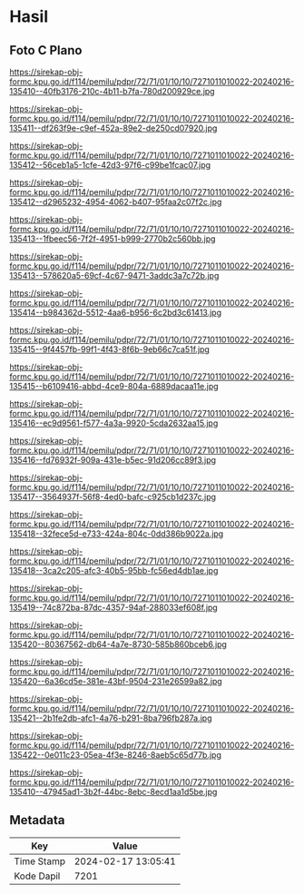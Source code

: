 # Hasil

## Foto C Plano

https://sirekap-obj-formc.kpu.go.id/f114/pemilu/pdpr/72/71/01/10/10/7271011010022-20240216-135410--40fb3176-210c-4b11-b7fa-780d200929ce.jpg

https://sirekap-obj-formc.kpu.go.id/f114/pemilu/pdpr/72/71/01/10/10/7271011010022-20240216-135411--df263f9e-c9ef-452a-89e2-de250cd07920.jpg

https://sirekap-obj-formc.kpu.go.id/f114/pemilu/pdpr/72/71/01/10/10/7271011010022-20240216-135412--56ceb1a5-1cfe-42d3-97f6-c99be1fcac07.jpg

https://sirekap-obj-formc.kpu.go.id/f114/pemilu/pdpr/72/71/01/10/10/7271011010022-20240216-135412--d2965232-4954-4062-b407-95faa2c07f2c.jpg

https://sirekap-obj-formc.kpu.go.id/f114/pemilu/pdpr/72/71/01/10/10/7271011010022-20240216-135413--1fbeec56-7f2f-4951-b999-2770b2c560bb.jpg

https://sirekap-obj-formc.kpu.go.id/f114/pemilu/pdpr/72/71/01/10/10/7271011010022-20240216-135413--578620a5-69cf-4c67-9471-3addc3a7c72b.jpg

https://sirekap-obj-formc.kpu.go.id/f114/pemilu/pdpr/72/71/01/10/10/7271011010022-20240216-135414--b984362d-5512-4aa6-b956-6c2bd3c61413.jpg

https://sirekap-obj-formc.kpu.go.id/f114/pemilu/pdpr/72/71/01/10/10/7271011010022-20240216-135415--9f4457fb-99f1-4f43-8f6b-9eb66c7ca51f.jpg

https://sirekap-obj-formc.kpu.go.id/f114/pemilu/pdpr/72/71/01/10/10/7271011010022-20240216-135415--b6109416-abbd-4ce9-804a-6889dacaa11e.jpg

https://sirekap-obj-formc.kpu.go.id/f114/pemilu/pdpr/72/71/01/10/10/7271011010022-20240216-135416--ec9d9561-f577-4a3a-9920-5cda2632aa15.jpg

https://sirekap-obj-formc.kpu.go.id/f114/pemilu/pdpr/72/71/01/10/10/7271011010022-20240216-135416--fd76932f-909a-431e-b5ec-91d206cc89f3.jpg

https://sirekap-obj-formc.kpu.go.id/f114/pemilu/pdpr/72/71/01/10/10/7271011010022-20240216-135417--3564937f-56f8-4ed0-bafc-c925cb1d237c.jpg

https://sirekap-obj-formc.kpu.go.id/f114/pemilu/pdpr/72/71/01/10/10/7271011010022-20240216-135418--32fece5d-e733-424a-804c-0dd386b9022a.jpg

https://sirekap-obj-formc.kpu.go.id/f114/pemilu/pdpr/72/71/01/10/10/7271011010022-20240216-135418--3ca2c205-afc3-40b5-95bb-fc56ed4db1ae.jpg

https://sirekap-obj-formc.kpu.go.id/f114/pemilu/pdpr/72/71/01/10/10/7271011010022-20240216-135419--74c872ba-87dc-4357-94af-288033ef608f.jpg

https://sirekap-obj-formc.kpu.go.id/f114/pemilu/pdpr/72/71/01/10/10/7271011010022-20240216-135420--80367562-db64-4a7e-8730-585b860bceb6.jpg

https://sirekap-obj-formc.kpu.go.id/f114/pemilu/pdpr/72/71/01/10/10/7271011010022-20240216-135420--6a36cd5e-381e-43bf-9504-231e26599a82.jpg

https://sirekap-obj-formc.kpu.go.id/f114/pemilu/pdpr/72/71/01/10/10/7271011010022-20240216-135421--2b1fe2db-afc1-4a76-b291-8ba796fb287a.jpg

https://sirekap-obj-formc.kpu.go.id/f114/pemilu/pdpr/72/71/01/10/10/7271011010022-20240216-135422--0e011c23-05ea-4f3e-8246-8aeb5c65d77b.jpg

https://sirekap-obj-formc.kpu.go.id/f114/pemilu/pdpr/72/71/01/10/10/7271011010022-20240216-135410--47945ad1-3b2f-44bc-8ebc-8ecd1aa1d5be.jpg


## Metadata

| Key        | Value               |
| ---------- | ------------------- |
| Time Stamp | 2024-02-17 13:05:41 |
| Kode Dapil | 7201                |



